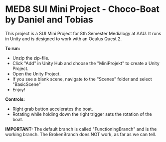 # MED8 SUI Mini Project - Choco-Boat by Daniel and Tobias
This project is a SUI Mini Project for 8th Semester Medialogy at AAU. It runs in Unity and is designed to work with an Oculus Quest 2.

**To run:**
- Unzip the zip-file.
- Click "Add" in Unity Hub and choose the "MiniProjekt" to create a Unity Project.
- Open the Unity Project.
- If you see a blank scene, navigate to the "Scenes" folder and select "BasicScene"
- Enjoy!

**Controls:**
- Right grab button accelerates the boat.
- Rotating while holding down the right trigger sets the rotation of the boat.

**IMPORTANT:** The default branch is called "FunctioningBranch" and is the working branch. The BrokenBranch does NOT work, as far as we can tell.
